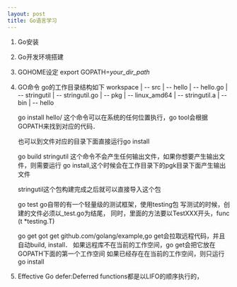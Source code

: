 ```yaml
---
layout: post
title: Go语言学习
---
```


1. Go安装
   
2. Go开发环境搭建

3. GOHOME设定
    export GOPATH=*your_dir_path*    

4. GO命令
    go的工作目录结构如下
    workspace
    | -- src
        | -- hello
            | -- hello.go
        | -- stringutil
            | -- stringutil.go
    | -- pkg
        | -- linux_amd64
            | -- stringutil.a
    | -- bin
        | -- hello
    
    go install hello/
    这个命令可以在系统的任何位置执行，go tool会根据GOPATH来找到对应的代码．

    也可以到文件对应的目录下面直接运行go install

    go build stringutil
    这个命令不会产生任何输出文件，如果你想要产生输出文件，则需要运行
    go install,这个时候会在工作目录下的pgk目录下面产生输出文件

    stringutil这个包构建完成之后就可以直接导入这个包

    go test
    go自带的有一个轻量级的测试框架，使用testing包
    写测试的时候，创建的文件必须以_test.go为结尾，
    同时，里面的方法要以TestXXX开头，func (t *testing.T)

    go get
    got get github.com/golang/example,go get会拉取远程代码，并且
    自动build, install．
    如果远程库不在当前的工作空间，go get会把它放在GOPATH下面的第一个工作空间
    如果已经存在在当前的工作空间，则只运行go install

5. Effective Go
    defer:Deferred functions都是以LIFO的顺序执行的，
